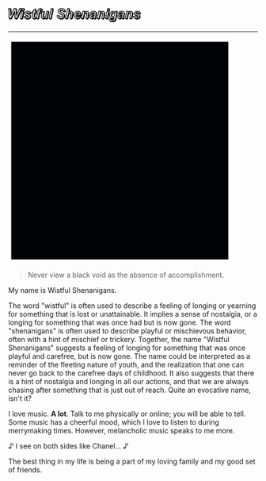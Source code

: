 <img src="https://raw.githubusercontent.com/WistfulShenanigans/WistfulShenanigans/main/wistful-shenanigans.gif" alt="Wistful Shenanigans" style="width:270px;height:30px;">
<hr>
<img src="https://raw.githubusercontent.com/WistfulShenanigans/WistfulShenanigans/main/wistful-shenanigans.jpg" alt="Wistful Shenanigans" style="width:450px;height:450px;">
<blockquote>Never view a black void as the absence of accomplishment.</blockquote>
<p>My name is Wistful Shenanigans.</p>
<p>The word "wistful" is often used to describe a feeling of longing or yearning for something that is lost or unattainable. It implies a sense of nostalgia, or a longing for something that was once had but is now gone. The word "shenanigans" is often used to describe playful or mischievous behavior, often with a hint of mischief or trickery. Together, the name "Wistful Shenanigans" suggests a feeling of longing for something that was once playful and carefree, but is now gone. The name could be interpreted as a reminder of the fleeting nature of youth, and the realization that one can never go back to the carefree days of childhood. It also suggests that there is a hint of nostalgia and longing in all our actions, and that we are always chasing after something that is just out of reach. Quite an evocative name, isn't it?</p>
<p>I love music. <strong>A lot</strong>. Talk to me physically or online; you will be able to tell. Some music has a cheerful mood, which I love to listen to during merrymaking times. However, melancholic music speaks to me more.</p>
<p>♪ I see on both sides like Chanel... ♪</p>
<p>The best thing in my life is being a part of my loving family and my good set of friends.</p>
